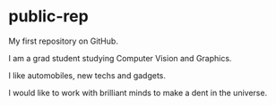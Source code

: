 # public-rep
My first repository on GitHub.

I am a grad student studying Computer Vision and Graphics.

I like automobiles, new techs and gadgets.

I would like to work with brilliant minds to make a dent in the universe.
